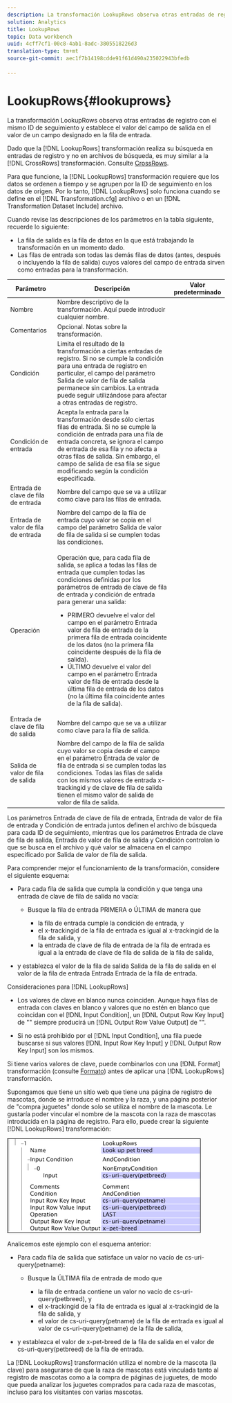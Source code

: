 ```yaml
---
description: La transformación LookupRows observa otras entradas de registro con el mismo ID de seguimiento y establece el valor del campo de salida en el valor de un campo designado en la fila de entrada.
solution: Analytics
title: LookupRows
topic: Data workbench
uuid: 4cff7cf1-00c8-4ab1-8adc-3805518226d3
translation-type: tm+mt
source-git-commit: aec1f7b14198cdde91f61d490a235022943bfedb

---
```



# LookupRows{#lookuprows}

La transformación LookupRows observa otras entradas de registro con el mismo ID de seguimiento y establece el valor del campo de salida en el valor de un campo designado en la fila de entrada.

Dado que la [!DNL LookupRows] transformación realiza su búsqueda en entradas de registro y no en archivos de búsqueda, es muy similar a la [!DNL CrossRows] transformación. Consulte [CrossRows](../../../../../home/c-dataset-const-proc/c-data-trans/c-transf-types/c-standard-transf/c-crossrows.md#concept-fcace08804f54db397ed631cc13ff4f2).

Para que funcione, la [!DNL LookupRows] transformación requiere que los datos se ordenen a tiempo y se agrupen por la ID de seguimiento en los datos de origen. Por lo tanto, [!DNL LookupRows] solo funciona cuando se define en el [!DNL Transformation.cfg] archivo o en un [!DNL Transformation Dataset Include] archivo.

Cuando revise las descripciones de los parámetros en la tabla siguiente, recuerde lo siguiente:

* La fila de salida es la fila de datos en la que está trabajando la transformación en un momento dado.
* Las filas de entrada son todas las demás filas de datos (antes, después o incluyendo la fila de salida) cuyos valores del campo de entrada sirven como entradas para la transformación.

<table id="table_AB68A89ECD5C45F39B8433F994BBD7D8"> 
 <thead> 
  <tr> 
   <th colname="col1" class="entry"> Parámetro </th> 
   <th colname="col2" class="entry"> Descripción </th> 
   <th colname="col3" class="entry"> Valor predeterminado </th> 
  </tr> 
 </thead>
 <tbody> 
  <tr> 
   <td colname="col1"> Nombre </td> 
   <td colname="col2"> Nombre descriptivo de la transformación. Aquí puede introducir cualquier nombre. </td> 
   <td colname="col3"> </td> 
  </tr> 
  <tr> 
   <td colname="col1"> Comentarios </td> 
   <td colname="col2"> Opcional. Notas sobre la transformación. </td> 
   <td colname="col3"> </td> 
  </tr> 
  <tr> 
   <td colname="col1"> Condición </td> 
   <td colname="col2"> Limita el resultado de la transformación a ciertas entradas de registro. Si no se cumple la condición para una entrada de registro en particular, el campo del parámetro Salida de valor de fila de salida permanece sin cambios. La entrada puede seguir utilizándose para afectar a otras entradas de registro. </td> 
   <td colname="col3"> </td> 
  </tr> 
  <tr> 
   <td colname="col1"> Condición de entrada </td> 
   <td colname="col2">Acepta la entrada para la transformación desde sólo ciertas filas de entrada. Si no se cumple la condición de <span class="wintitle"> entrada</span> para una fila de entrada concreta, se ignora el campo de entrada de esa fila y no afecta a otras filas de salida. Sin embargo, el campo de salida de esa fila se sigue modificando según la condición especificada. </td> 
   <td colname="col3"> </td> 
  </tr> 
  <tr> 
   <td colname="col1"> Entrada de clave de fila de entrada </td> 
   <td colname="col2"> Nombre del campo que se va a utilizar como clave para las filas de entrada. </td> 
   <td colname="col3"> </td> 
  </tr> 
  <tr> 
   <td colname="col1"> Entrada de valor de fila de entrada </td> 
   <td colname="col2"> Nombre del campo de la fila de entrada cuyo valor se copia en el campo del parámetro Salida de valor de fila de salida si se cumplen todas las condiciones. </td> 
   <td colname="col3"> </td> 
  </tr> 
  <tr> 
   <td colname="col1"> Operación </td> 
   <td colname="col2"> <p>Operación que, para cada fila de salida, se aplica a todas las filas de entrada que cumplen todas las condiciones definidas por los parámetros de entrada de clave de fila de entrada <span class="wintitle"></span> y condición de entrada para generar una salida: 
     <ul id="ul_16FB152CB558497794DDED72A2F05CDD"> 
      <li id="li_22DA9F814E4E42D0B21E90B63A2A7A0E"> PRIMERO devuelve el valor del campo en el parámetro Entrada valor de fila de entrada de la primera fila de entrada coincidente de los datos (no la primera fila coincidente después de la fila de salida). </li> 
      <li id="li_45E00C3DE0494A1CB5C09B942088F161"> ÚLTIMO devuelve el valor del campo en el parámetro Entrada valor de fila de entrada desde la última fila de entrada de los datos (no la última fila coincidente antes de la fila de salida). </li> 
     </ul> </p> </td> 
   <td colname="col3"> </td> 
  </tr> 
  <tr> 
   <td colname="col1"> Entrada de clave de fila de salida </td> 
   <td colname="col2"> Nombre del campo que se va a utilizar como clave para la fila de salida. </td> 
   <td colname="col3"> </td> 
  </tr> 
  <tr> 
   <td colname="col1"> Salida de valor de fila de salida </td> 
   <td colname="col2">Nombre del campo de la fila de salida cuyo valor se copia desde el campo en el parámetro Entrada de valor de fila de entrada si se cumplen todas las condiciones. Todas las filas de salida con los mismos <span class="wintitle"> valores de entrada x-trackingid y de clave de fila de salida tienen el mismo </span>valor de salida <span class="wintitle"></span> de valor de fila de salida. </td> 
   <td colname="col3"> </td> 
  </tr> 
 </tbody> 
</table>

Los parámetros Entrada de clave de fila de entrada, Entrada de valor de fila de entrada y Condición de entrada juntos definen el archivo de búsqueda para cada ID de seguimiento, mientras que los parámetros Entrada de clave de fila de salida, Entrada de valor de fila de salida y Condición controlan lo que se busca en el archivo y qué valor se almacena en el campo especificado por Salida de valor de fila de salida.

Para comprender mejor el funcionamiento de la transformación, considere el siguiente esquema:

* Para cada fila de salida que cumpla la condición y que tenga una entrada de clave de fila de salida no vacía:

   * Busque la fila de entrada PRIMERA o ÚLTIMA de manera que

      * la fila de entrada cumple la condición de entrada, y
      * el x-trackingid de la fila de entrada es igual al x-trackingid de la fila de salida, y
      * la entrada de clave de fila de entrada de la fila de entrada es igual a la entrada de clave de fila de salida de la fila de salida,

* y establezca el valor de la fila de salida Salida de la fila de salida en el valor de la fila de entrada Entrada Entrada de la fila de entrada.

Consideraciones para [!DNL LookupRows]

* Los valores de clave en blanco nunca coinciden. Aunque haya filas de entrada con claves en blanco y valores que no estén en blanco que coincidan con el [!DNL Input Condition], un [!DNL Output Row Key Input] de &quot;&quot; siempre producirá un [!DNL Output Row Value Output] de &quot;&quot;.

* Si no está prohibido por el [!DNL Input Condition], una fila puede buscarse si sus valores [!DNL Input Row Key Input] y [!DNL Output Row Key Input] son los mismos.

Si tiene varios valores de clave, puede combinarlos con una [!DNL Format] transformación (consulte [Formato](../../../../../home/c-dataset-const-proc/c-data-trans/c-transf-types/c-standard-transf/c-format.md#concept-3de04869181e4694ab072b092186684b)) antes de aplicar una [!DNL LookupRows] transformación.

Supongamos que tiene un sitio web que tiene una página de registro de mascotas, donde se introduce el nombre y la raza, y una página posterior de &quot;compra juguetes&quot; donde solo se utiliza el nombre de la mascota. Le gustaría poder vincular el nombre de la mascota con la raza de mascotas introducida en la página de registro. Para ello, puede crear la siguiente [!DNL LookupRows] transformación:

![](assets/cfg_TransformationType_LookupRows.png)

Analicemos este ejemplo con el esquema anterior:

* Para cada fila de salida que satisface un valor no vacío de cs-uri-query(petname):

   * Busque la ÚLTIMA fila de entrada de modo que

      * la fila de entrada contiene un valor no vacío de cs-uri-query(petbreed), y
      * el x-trackingid de la fila de entrada es igual al x-trackingid de la fila de salida, y
      * el valor de cs-uri-query(petname) de la fila de entrada es igual al valor de cs-uri-query(petname) de la fila de salida,

* y establezca el valor de x-pet-breed de la fila de salida en el valor de cs-uri-query(petbreed) de la fila de entrada.

La [!DNL LookupRows] transformación utiliza el nombre de la mascota (la clave) para asegurarse de que la raza de mascotas está vinculada tanto al registro de mascotas como a la compra de páginas de juguetes, de modo que pueda analizar los juguetes comprados para cada raza de mascotas, incluso para los visitantes con varias mascotas.
